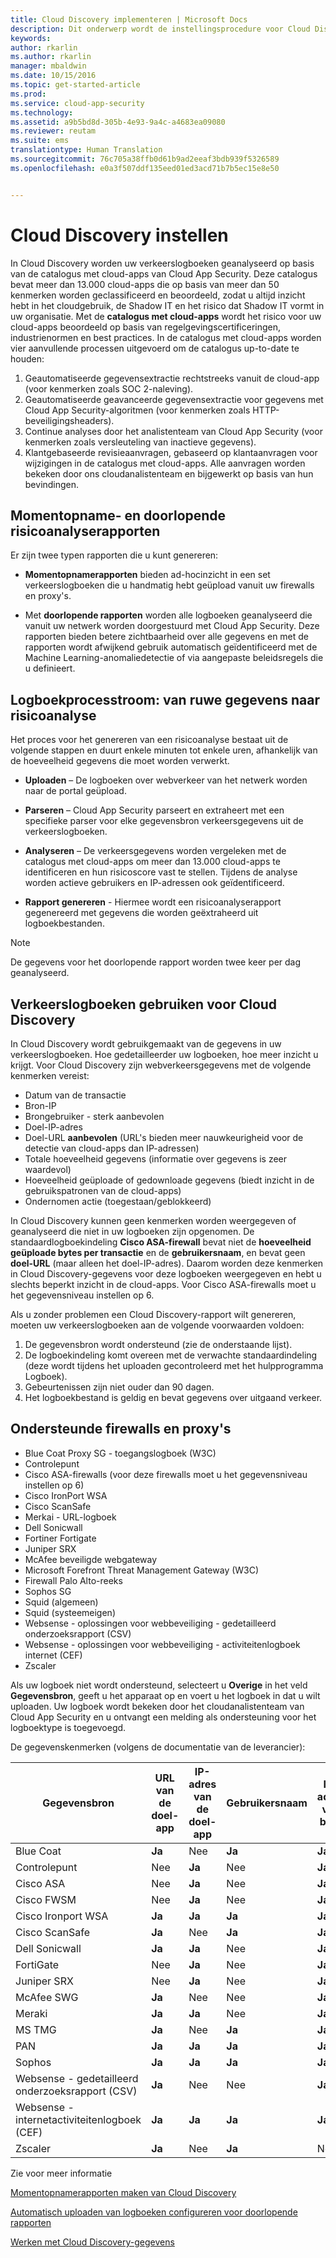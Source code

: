 ```yaml
---
title: Cloud Discovery implementeren | Microsoft Docs
description: Dit onderwerp wordt de instellingsprocedure voor Cloud Discovery beschreven.
keywords: 
author: rkarlin
ms.author: rkarlin
manager: mbaldwin
ms.date: 10/15/2016
ms.topic: get-started-article
ms.prod: 
ms.service: cloud-app-security
ms.technology: 
ms.assetid: a9b5bd8d-305b-4e93-9a4c-a4683ea09080
ms.reviewer: reutam
ms.suite: ems
translationtype: Human Translation
ms.sourcegitcommit: 76c705a38ffb0d61b9ad2eeaf3bdb939f5326589
ms.openlocfilehash: e0a3f507ddf135eed01ed3acd71b7b5ec15e8e50


---
```


# <a name="set-up-cloud-discovery"></a>Cloud Discovery instellen
In Cloud Discovery worden uw verkeerslogboeken geanalyseerd op basis van de catalogus met cloud-apps van Cloud App Security. Deze catalogus bevat meer dan 13.000 cloud-apps die op basis van meer dan 50 kenmerken worden geclassificeerd en beoordeeld, zodat u altijd inzicht hebt in het cloudgebruik, de Shadow IT en het risico dat Shadow IT vormt in uw organisatie.
Met de **catalogus met cloud-apps** wordt het risico voor uw cloud-apps beoordeeld op basis van regelgevingscertificeringen, industrienormen en best practices. In de catalogus met cloud-apps worden vier aanvullende processen uitgevoerd om de catalogus up-to-date te houden:
1.  Geautomatiseerde gegevensextractie rechtstreeks vanuit de cloud-app (voor kenmerken zoals SOC 2-naleving).
2.  Geautomatiseerde geavanceerde gegevensextractie voor gegevens met Cloud App Security-algoritmen (voor kenmerken zoals HTTP-beveiligingsheaders).
3.  Continue analyses door het analistenteam van Cloud App Security (voor kenmerken zoals versleuteling van inactieve gegevens).
4.  Klantgebaseerde revisieaanvragen, gebaseerd op klantaanvragen voor wijzigingen in de catalogus met cloud-apps. Alle aanvragen worden bekeken door ons cloudanalistenteam en bijgewerkt op basis van hun bevindingen.
  
## <a name="snapshot-and-continuous-risk-assessment-reports"></a>Momentopname- en doorlopende risicoanalyserapporten 

Er zijn twee typen rapporten die u kunt genereren: 
- **Momentopnamerapporten** bieden ad-hocinzicht in een set verkeerslogboeken die u handmatig hebt geüpload vanuit uw firewalls en proxy's.
 
- Met **doorlopende rapporten** worden alle logboeken geanalyseerd die vanuit uw netwerk worden doorgestuurd met Cloud App Security. Deze rapporten bieden betere zichtbaarheid over alle gegevens en met de rapporten wordt afwijkend gebruik automatisch geïdentificeerd met de Machine Learning-anomaliedetectie of via aangepaste beleidsregels die u definieert.
 
## <a name="log-process-flow-from-raw-data-to-risk-assessment"></a>Logboekprocesstroom: van ruwe gegevens naar risicoanalyse  
Het proces voor het genereren van een risicoanalyse bestaat uit de volgende stappen en duurt enkele minuten tot enkele uren, afhankelijk van de hoeveelheid gegevens die moet worden verwerkt.  
  
-   **Uploaden** – De logboeken over webverkeer van het netwerk worden naar de portal geüpload.  
  
-   **Parseren** – Cloud App Security parseert en extraheert met een specifieke parser voor elke gegevensbron verkeersgegevens uit de verkeerslogboeken.  
  
-   **Analyseren** – De verkeersgegevens worden vergeleken met de catalogus met cloud-apps om meer dan 13.000 cloud-apps te identificeren en hun risicoscore vast te stellen. Tijdens de analyse worden actieve gebruikers en IP-adressen ook geïdentificeerd.  
  
-   **Rapport genereren** - Hiermee wordt een risicoanalyserapport gegenereerd met gegevens die worden geëxtraheerd uit logboekbestanden.   
 
 
>[!NOTE]
>De gegevens voor het doorlopende rapport worden twee keer per dag geanalyseerd.
 
## <a name="using-traffic-logs-for-cloud-discovery"></a>Verkeerslogboeken gebruiken voor Cloud Discovery
In Cloud Discovery wordt gebruikgemaakt van de gegevens in uw verkeerslogboeken. Hoe gedetailleerder uw logboeken, hoe meer inzicht u krijgt. Voor Cloud Discovery zijn webverkeersgegevens met de volgende kenmerken vereist:
- Datum van de transactie
- Bron-IP
- Brongebruiker - sterk aanbevolen
- Doel-IP-adres
- Doel-URL **aanbevolen** (URL's bieden meer nauwkeurigheid voor de detectie van cloud-apps dan IP-adressen)
- Totale hoeveelheid gegevens (informatie over gegevens is zeer waardevol)
- Hoeveelheid geüploade of gedownloade gegevens (biedt inzicht in de gebruikspatronen van de cloud-apps)
- Ondernomen actie (toegestaan/geblokkeerd)
 
In Cloud Discovery kunnen geen kenmerken worden weergegeven of geanalyseerd die niet in uw logboeken zijn opgenomen.
De standaardlogboekindeling **Cisco ASA-firewall** bevat niet de **hoeveelheid geüploade bytes per transactie** en de **gebruikersnaam**, en bevat geen **doel-URL** (maar alleen het doel-IP-adres).
Daarom worden deze kenmerken in Cloud Discovery-gegevens voor deze logboeken weergegeven en hebt u slechts beperkt inzicht in de cloud-apps. Voor Cisco ASA-firewalls moet u het gegevensniveau instellen op 6. 
 

Als u zonder problemen een Cloud Discovery-rapport wilt genereren, moeten uw verkeerslogboeken aan de volgende voorwaarden voldoen:
1.  De gegevensbron wordt ondersteund (zie de onderstaande lijst).
2.  De logboekindeling komt overeen met de verwachte standaardindeling (deze wordt tijdens het uploaden gecontroleerd met het hulpprogramma Logboek).
3.  Gebeurtenissen zijn niet ouder dan 90 dagen.
4.  Het logboekbestand is geldig en bevat gegevens over uitgaand verkeer.
 
## <a name="supported-firewalls-and-proxies"></a>Ondersteunde firewalls en proxy's
- Blue Coat Proxy SG - toegangslogboek (W3C)
- Controlepunt
- Cisco ASA-firewalls (voor deze firewalls moet u het gegevensniveau instellen op 6)
- Cisco IronPort WSA
- Cisco ScanSafe
- Merkai - URL-logboek
- Dell Sonicwall
- Fortiner Fortigate
- Juniper SRX
- McAfee beveiligde webgateway
- Microsoft Forefront Threat Management Gateway (W3C)
- Firewall Palo Alto-reeks
- Sophos SG
- Squid (algemeen)
- Squid (systeemeigen)
- Websense - oplossingen voor webbeveiliging - gedetailleerd onderzoeksrapport (CSV)
- Websense - oplossingen voor webbeveiliging - activiteitenlogboek internet (CEF)
- Zscaler


Als uw logboek niet wordt ondersteund, selecteert u **Overige** in het veld **Gegevensbron**, geeft u het apparaat op en voert u het logboek in dat u wilt uploaden. Uw logboek wordt bekeken door het cloudanalistenteam van Cloud App Security en u ontvangt een melding als ondersteuning voor het logboektype is toegevoegd. 


De gegevenskenmerken (volgens de documentatie van de leverancier):

|Gegevensbron|URL van de doel-app|IP-adres van de doel-app|Gebruikersnaam|IP-adres van bron|Totaal verkeer|Geüploade bytes|
|----|----|----|-----|----|----|----|
|Blue Coat|**Ja**|Nee|**Ja**|**Ja**|**Ja**|**Ja**|
|Controlepunt|Nee|**Ja**|Nee|**Ja**|Nee|Nee|
|Cisco ASA|Nee|**Ja**|Nee|**Ja**|**Ja**|Nee|
|Cisco FWSM|Nee|**Ja**|Nee|**Ja**|**Ja**|Nee|
|Cisco Ironport WSA|**Ja**|**Ja**|**Ja**|**Ja**|**Ja**|**Ja**|
|Cisco ScanSafe|**Ja**|Nee|**Ja**|**Ja**|**Ja**|**Ja**|
|Dell Sonicwall|**Ja**|**Ja**|Nee|**Ja**|**Ja**|**Ja**|
|FortiGate|Nee|**Ja**|Nee|**Ja**|**Ja**|**Ja**|
|Juniper SRX|Nee|**Ja**|Nee|**Ja**|**Ja**|**Ja**|
|McAfee SWG|**Ja**|Nee|Nee|**Ja**|**Ja**|**Ja**|
|Meraki|**Ja**|**Ja**|Nee|**Ja**|Nee|Nee|
|MS TMG|**Ja**|Nee|**Ja**|**Ja**|**Ja**|**Ja**|
|PAN|**Ja**|**Ja**|**Ja**|**Ja**|**Ja**|**Ja**|
|Sophos|**Ja**|**Ja**|**Ja**|**Ja**|**Ja**|Nee|
|Websense - gedetailleerd onderzoeksrapport (CSV)|**Ja**|Nee|Nee|**Ja**|Nee|Nee|
|Websense - internetactiviteitenlogboek (CEF)|**Ja**|**Ja**|**Ja**|**Ja**|**Ja**|**Ja**|
|Zscaler|**Ja**|Nee|**Ja**|Nee|**Ja**|Nee|


 
Zie voor meer informatie 
 
[Momentopnamerapporten maken van Cloud Discovery](create-snapshot-cloud-discovery-reports.md)

[Automatisch uploaden van logboeken configureren voor doorlopende rapporten](configure-automatic-log-upload-for-continuous-reports.md)

[Werken met Cloud Discovery-gegevens](working-with-cloud-discovery-data.md)
  
  


<!--HONumber=Nov16_HO5-->


